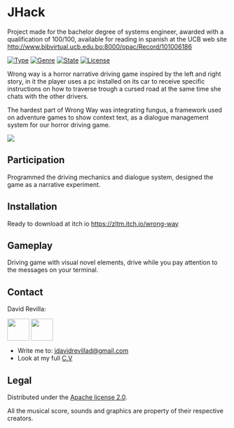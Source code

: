 # JHack
Project made for the bachelor degree of systems engineer, awarded with a qualification of 100/100, available for reading in spanish at the UCB web site http://www.bibvirtual.ucb.edu.bo:8000/opac/Record/101006186

[![Type](https://img.shields.io/badge/Type-Videogame-945C1D.svg)](https://github.com/ZLTM/Taki)
[![Genre](https://img.shields.io/badge/Genre-Narrative-DDA76A.svg)](https://packagist.org/packages/phpunit/phpunit)
[![State](https://img.shields.io/badge/State-Done-2C834F.svg)](https://packagist.org/packages/phpunit/phpunit)
[![License](https://img.shields.io/badge/License-Apache%202--0-343E7D.svg)](https://packagist.org/packages/phpunit/phpunit)

Wrong way is a horror narrative driving game inspired by the left and right story, in it the player uses a pc installed on its car to receive specific instructions on how to traverse trough a cursed road at the same time she chats with the other drivers.

The hardest part of Wrong Way was integrating fungus, a framework used on adventure games to show context text, as a dialogue management system for our horror driving game.

<img border="0" align="center"  src="https://i.imgur.com/8KsjNef.jpg"></a>

## Participation

Programmed the driving mechanics and dialogue system, designed the game as a narrative experiment.

## Installation

Ready to download at itch io https://zltm.itch.io/wrong-way

## Gameplay

Driving game with visual novel elements, drive while you pay attention to the messages on your terminal.

## Contact

David Revilla:

<a href="https://twitter.com/ZLTM_david" target="_blank">
  <img width="50" height="50" border="0" align="center"  src="https://i.imgur.com/NseqTcz.jpg"></a>
<a href="https://www.linkedin.com/in/zolutr/" target="_blank">
  <img width="50" height="50" border="0" align="center"  src="https://i.imgur.com/ZDZ4lgx.png"></a>

* Write me to: jdavidrevillad@gmail.com
* Look at my full [C.V](https://zltm.github.io/)


## Legal

Distributed under the [Apache license 2.0](https://choosealicense.com/licenses/apache-2.0/). 

All the musical score, sounds and graphics are property of their respective creators.
